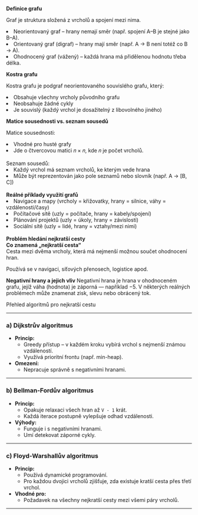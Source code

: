 <strong>Definice grafu</strong>

Graf je struktura složená z vrcholů a spojení mezi nima.

<li>Neorientovaný graf – hrany nemají směr (např. spojení A–B je stejné jako B–A).

<li>Orientovaný graf (digraf) – hrany mají směr (např. A → B není totéž co B → A).

<li>Ohodnocený graf (vážený) – každá hrana má přidělenou hodnotu třeba délka.
<br>

<strong>Kostra grafu</strong>

Kostra grafu je podgraf neorientovaného souvislého grafu, který:

<li>Obsahuje všechny vrcholy původního grafu

<li>Neobsahuje žádné cykly

<li>Je souvislý (každý vrchol je dosažitelný z libovolného jiného)

<strong>Matice sousednosti vs. seznam sousedů</strong>

Matice sousednosti:
<li>Vhodné pro husté grafy</li>
<li>Jde o čtvercovou matici 𝑛 × 𝑛, kde 𝑛 je počet vrcholů.</li>
<br>
Seznam sousedů:
<li>Každý vrchol má seznam vrcholů, ke kterým vede hrana</li>
<li>Může být reprezentován jako pole seznamů nebo slovník (např. A → [B, C])</li>
<br>
<strong>Reálné příklady využití grafů</strong>
<li>Navigace a mapy (vrcholy = křižovatky, hrany = silnice, váhy = vzdálenosti/časy)

<li>Počítačové sítě (uzly = počítače, hrany = kabely/spojení)

<li>Plánování projektů (uzly = úkoly, hrany = závislosti)

<li>Sociální sítě (uzly = lidé, hrany = vztahy/mezi nimi)</li>
<br>
<strong>Problém hledání nejkratší cesty</strong><br>
<strong>Co znamená „nejkratší cesta“</strong><br>
Cesta mezi dvěma vrcholy, která má nejmenší možnou součet ohodnocení hran.

Používá se v navigaci, síťových přenosech, logistice apod.

<strong>Negativní hrany a jejich vliv</strong>
Negativní hrana je hrana v ohodnoceném grafu, jejíž váha (hodnota) je záporná — například −5. V některých reálných problémech může znamenat zisk, slevu nebo obrácený tok.

Přehled algoritmů pro nejkratší cestu

---

### a) Dijkstrův algoritmus

- **Princip:**
  - Greedy přístup – v každém kroku vybírá vrchol s nejmenší známou vzdáleností.
  - Využívá prioritní frontu (např. min-heap).
- **Omezení:**
  - Nepracuje správně s negativními hranami.

---

### b) Bellman-Fordův algoritmus

- **Princip:**
  - Opakuje relaxaci všech hran až `V - 1` krát.
  - Každá iterace postupně vylepšuje odhad vzdálenosti.
- **Výhody:**
  - Funguje i s negativními hranami.
  - Umí detekovat záporné cykly.

---

### c) Floyd-Warshallův algoritmus

- **Princip:**
  - Používá dynamické programování.
  - Pro každou dvojici vrcholů zjišťuje, zda existuje kratší cesta přes třetí vrchol.
- **Vhodné pro:**
  - Požadavek na všechny nejkratší cesty mezi všemi páry vrcholů.

---
